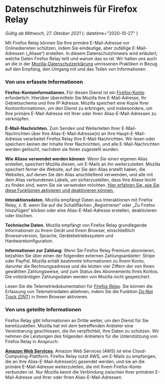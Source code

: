 ﻿# Datenschutzhinweis für Firefox Relay

*Gültig ab Mittwoch, 27. Oktober 2021*
{: datetime="2020-10-27" }

Mit Firefox Relay können Sie Ihre primäre E-Mail-Adresse vor Onlinediensten schützen, indem Sie eindeutige, aber zufällige E-Mail-Adressen („Aliase“) erstellen. In diesem Datenschutzhinweis wird erläutert, welche Daten Firefox Relay teilt und warum das so ist. Wir halten uns auch an die in der [Mozilla-Datenschutzerklärung](https://www.mozilla.org/privacy/) umrissenen Praktiken in Bezug auf den Empfang, den Umgang mit und das Teilen von Informationen.

### Von uns erfasste Informationen 

__Firefox-Kontoinformationen.__ Für diesen Dienst ist ein [Firefox-Konto](https://www.mozilla.org/privacy/firefox/#firefox-accounts-join-firefox) erforderlich. Hierüber übermitteln Sie Mozilla Ihre E-Mail-Adresse, Ihr Gebietsschema und Ihre IP-Adresse. Mozilla speichert eine Kopie Ihrer Kontoinformationen, um den Dienst zu erbringen, und insbesondere, um Ihre primäre E-Mail-Adresse mit Ihrer oder Ihren Alias-E-Mail-Adressen zu verknüpfen.

__E-Mail-Nachrichten.__ Zum Senden und Weiterleiten Ihrer E-Mail-Nachrichten über Ihre Alias-E-Mail-Adresse(n) an Ihre Haupt-E-Mail-Adresse verarbeitet Firefox Relay Ihre E-Mail-Nachrichten. Wir lesen oder speichern keinen der Inhalte Ihrer Nachrichten, und alle E-Mail-Nachrichten werden gelöscht, nachdem sie Ihnen zugestellt wurden.

__Wie Aliase verwendet werden können__: Wenn Sie einen eigenen Alias erstellen, speichert Mozilla diesen, um E-Mails an ihn weiterzuleiten. Mozilla speichert ferner die Website, auf der Sie den Alias erstellt haben, die Websites, auf denen Sie den Alias anschließend verwenden, und alle mit dem Alias verbundenen Labels, um sicherzustellen, dass Ihre Aliase leicht zu finden sind, wenn Sie sie verwenden möchten. [Hier erfahren Sie, wie Sie diese Funktionen aktivieren und deaktivieren können.](https://relay.firefox.com/accounts/settings/)

__Interaktionsdaten.__ Mozilla empfängt Daten aus Interaktionen mit Firefox Relay, z. B. wenn Sie auf die Schaltflächen „Registrieren“ oder „Zu Firefox hinzufügen“ klicken oder eine Alias-E-Mail-Adresse erstellen, deaktivieren oder löschen.

__Technische Daten.__ Mozilla empfängt von Firefox Relay grundlegende Informationen zu Ihrem Gerät und Ihrem Browser, einschließlich Browserversion, Sprache, Gerätebetriebssystem und Hardwarekonfiguration.

__Informationen zur Zahlung__: Wenn Sie Firefox Relay Premium abonnieren, bezahlen Sie über einen der folgenden externen Zahlungsanbieter: Stripe oder PayPal. Mozilla erhält bestimmte Informationen zu Ihrem Konto, darunter die Rechnungsadresse und die letzten vier Ziffern der von Ihnen gewählten Zahlungsweise, und zum Status des Abonnements Ihres Kontos. Die vollständigen Zahlungsdaten werden von Mozilla nicht gespeichert.

Lesen Sie die Telemetriedokumentation für [Firefox Relay](https://github.com/mozilla/fx-private-relay/blob/master/METRICS.md?). Sie können die Erfassung von Telemetriedaten ablehnen, indem Sie die Funktion [Do Not Track (DNT)](https://support.mozilla.org/kb/how-do-i-turn-do-not-track-feature) in Ihrem Browser aktivieren.  

### Von uns geteilte Informationen 

Firefox Relay gibt Informationen an Dritte weiter, um den Dienst für Sie bereitzustellen. Mozilla hat mit dem betreffenden Anbieter eine Vereinbarung geschlossen, die ihn verpflichtet, Ihre Daten zu schützen. Wir nehmen die Leistungen des folgenden Anbieters für die Unterstützung von Firefox Relay in Anspruch:

__[Amazon Web Services](https://aws.amazon.com/privacy/)__. Amazon Web Services (AWS) ist eine Cloud-Computing-Plattform. Firefox Relay nutzt AWS, um E-Mails zu empfangen, die an Ihre Alias-E-Mail-Adresse(n) gesendet werden, und sie an die primäre E-Mail-Adresse weiterzuleiten, die mit Ihrem Firefox-Konto verbunden ist. Nur Mozilla kennt die Verbindung zwischen Ihrer primären E-Mail-Adresse und Ihrer oder Ihren Alias-E-Mail-Adressen.
